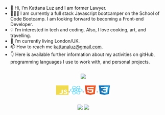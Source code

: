 - 👋 Hi, I’m Kattana Luz and I am former Lawyer.  
- 👩🏻‍💻 I am currently a full stack Javascript bootcamper on the School of Code Bootcamp. I am looking forward to becoming a Front-end Developer.
- 💡 I’m interested in tech and coding. Also, I love cooking, art, and travelling. 
- 📍 I’m currently living London/UK.
- 📫 How to reach me kattanaluz@gmail.com.
- 👇 Here is available further information about my activities on gitHub, programming languages I use to work with, and personal projects. 

##
<div align="center">
  <a href="https://github.com/kattanaluz">
  <img height="180em" src="https://github-readme-stats.vercel.app/api/top-langs/?username=kattanaluz&layout=compact&langs_count=7&theme=buefy"/>
</div>
  <div style="display: inline_block" align="center"><br>
  <img align="center" alt="Rafa-Js" height="30" width="40" src="https://raw.githubusercontent.com/devicons/devicon/master/icons/javascript/javascript-plain.svg">
  <img align="center" alt="Rafa-React" height="30" width="40" src="https://raw.githubusercontent.com/devicons/devicon/master/icons/react/react-original.svg">
  <img align="center" alt="Rafa-HTML" height="30" width="40" src="https://raw.githubusercontent.com/devicons/devicon/master/icons/html5/html5-original.svg">
  <img align="center" alt="Rafa-CSS" height="30" width="40" src="https://raw.githubusercontent.com/devicons/devicon/master/icons/css3/css3-original.svg">
</div>

  ##
  <div align="center"> 
  <a href = "mailto:kattanaluz@gmail.com"><img src="https://img.shields.io/badge/-Gmail-%23333?style=for-the-badge&logo=gmail&logoColor=white" target="_blank"></a>
  <a href="https://www.linkedin.com/in/kattana-luz-6b1000124/" target="_blank"><img src="https://img.shields.io/badge/-LinkedIn-%230077B5?style=for-the-badge&logo=linkedin&logoColor=white" target="_blank"></a> 
<!---
kattanaluz/kattanaluz is a ✨ special ✨ repository because its `README.md` (this file) appears on your GitHub profile.
You can click the Preview link to take a look at your changes.
--->
